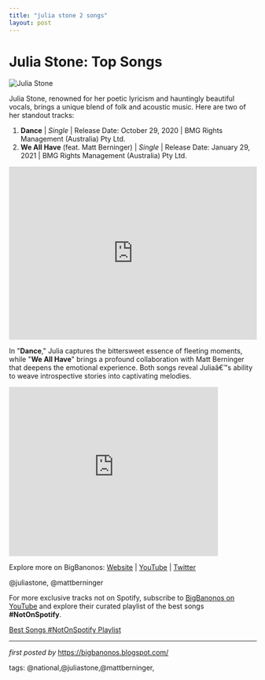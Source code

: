 ```yaml
---
title: "julia stone 2 songs"
layout: post
---
```

<h1>Julia Stone: Top Songs</h1>
<img src="https://upload.wikimedia.org/wikipedia/commons/4/40/Angus_%26_Julia_Stone_%40_Sir_Stewart_Bovell_Park_%281_1_2011%29_%285356668456%29.jpg" alt="Julia Stone"> <p>Julia Stone, renowned for her poetic lyricism and hauntingly beautiful vocals, brings a unique blend of folk and acoustic music. Here are two of her standout tracks:</p> <ol> <li><strong>Dance</strong> | <em>Single</em> | Release Date: October 29, 2020 | BMG Rights Management (Australia) Pty Ltd.</li> <li><strong>We All Have</strong> (feat. Matt Berninger) | <em>Single</em> | Release Date: January 29, 2021 | BMG Rights Management (Australia) Pty Ltd.</li>
</ol> <div> <iframe src="https://open.spotify.com/embed/playlist/7I4cYVG2rc9NnehyAAqtGW?utm_source=generator" width="100%" height="352" frameBorder="0" allowfullscreen="" allow="autoplay; clipboard-write; encrypted-media; fullscreen; picture-in-picture" loading="lazy"></iframe>
</div> <p>In "<strong>Dance</strong>," Julia captures the bittersweet essence of fleeting moments, while "<strong>We All Have</strong>" brings a profound collaboration with Matt Berninger that deepens the emotional experience. Both songs reveal Juliaâ€™s ability to weave introspective stories into captivating melodies.</p>
<iframe allowfullscreen="" frameborder="0" height="344" src="https://www.youtube.com/embed/videoseries?list=PLtuNtuTatqI3C6SFdFsezfoyhACaSQm5C" width="425"></iframe>
<div> <p>Explore more on BigBanonos: <a href="https://bigbanonos.blogspot.com/">Website</a> | <a href="https://www.youtube.com/@BigBanonos">YouTube</a> | <a href="https://x.com/bigbanonos">Twitter</a></p>
</div> <!-- Tags -->
<p>@juliastone, @mattberninger</p>


<!--Subscribe and Playlist Links-->
<div>
    <p>For more exclusive tracks not on Spotify, subscribe to <a href="https://www.youtube.com/@BigBanonos" target="_blank">BigBanonos on YouTube</a> and explore their curated playlist of the best songs <strong>#NotOnSpotify</strong>.</p>
    <p><a href="https://www.youtube.com/playlist?list=PLtuNtuTatqI0kFahUCbtbfenC_ET5O_tr" target="_blank">Best Songs #NotOnSpotify Playlist<br /></a></p></div>

<hr />

<p><em>first posted by</em> <a href="https://bigbanonos.blogspot.com/" rel="noopener" target="_new">https://bigbanonos.blogspot.com/</a></p>

<p>tags: @national,@juliastone,@mattberninger,</p>
